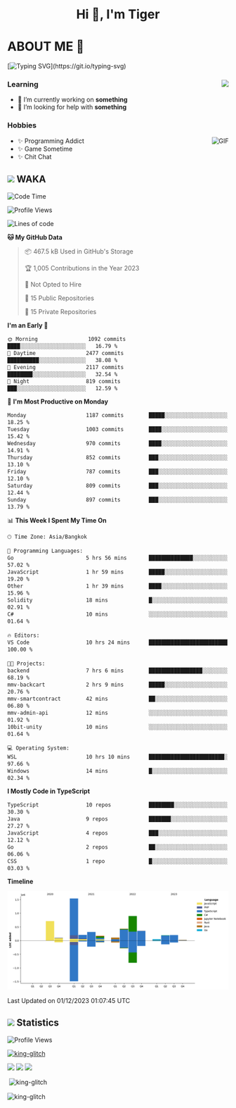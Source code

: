<h1 align="center">Hi 👋, I'm Tiger</h1>




# ABOUT ME 💬

[![Typing SVG](https://readme-typing-svg.herokuapp.com?color=22F771&vCenter=true&lines=A+perssionate+developer+from+nowhere.)](https://git.io/typing-svg)

<div>
 <img align="right" src="https://spotify-github-profile.vercel.app/api/view?uid=12129734423&cover_image=false&theme=default&bar_color=22d016&bar_color_cover=true" />
 <h3>Learning</h3>
 
 <ul>
  <li>🔭 I’m currently working on <b>something</b></li>
  <li>🤝 I’m looking for help with <b>something</b></li>
 </ul>
 
</div>
<div>
 <h3>Hobbies</h3>
 <img align="right" height="475px"  alt="GIF" src="https://i.pinimg.com/originals/1f/b7/db/1fb7dbee557e5ed509f7517da8a84d58.gif" />
 <ul>
  <li>✨ Programming Addict</li>
  <li>✨ Game Sometime</li>
  <li>✨ Chit Chat</li>
 </ul>
 
</div>



## <img height="40" src="https://raw.githubusercontent.com/innng/innng/master/assets/kyubey.gif"/> WAKA

<!--START_SECTION:waka-->
![Code Time](http://img.shields.io/badge/Code%20Time-1%2C713%20hrs%2057%20mins-blue)

![Profile Views](http://img.shields.io/badge/Profile%20Views-9-blue)

![Lines of code](https://img.shields.io/badge/From%20Hello%20World%20I%27ve%20Written-5.3%20million%20lines%20of%20code-blue)

**🐱 My GitHub Data** 

> 📦 467.5 kB Used in GitHub's Storage 
 > 
> 🏆 1,005 Contributions in the Year 2023
 > 
> 🚫 Not Opted to Hire
 > 
> 📜 15 Public Repositories 
 > 
> 🔑 15 Private Repositories 
 > 
**I'm an Early 🐤** 

```text
🌞 Morning                1092 commits        ████░░░░░░░░░░░░░░░░░░░░░   16.79 % 
🌆 Daytime                2477 commits        ██████████░░░░░░░░░░░░░░░   38.08 % 
🌃 Evening                2117 commits        ████████░░░░░░░░░░░░░░░░░   32.54 % 
🌙 Night                  819 commits         ███░░░░░░░░░░░░░░░░░░░░░░   12.59 % 
```
📅 **I'm Most Productive on Monday** 

```text
Monday                   1187 commits        █████░░░░░░░░░░░░░░░░░░░░   18.25 % 
Tuesday                  1003 commits        ████░░░░░░░░░░░░░░░░░░░░░   15.42 % 
Wednesday                970 commits         ████░░░░░░░░░░░░░░░░░░░░░   14.91 % 
Thursday                 852 commits         ███░░░░░░░░░░░░░░░░░░░░░░   13.10 % 
Friday                   787 commits         ███░░░░░░░░░░░░░░░░░░░░░░   12.10 % 
Saturday                 809 commits         ███░░░░░░░░░░░░░░░░░░░░░░   12.44 % 
Sunday                   897 commits         ███░░░░░░░░░░░░░░░░░░░░░░   13.79 % 
```


📊 **This Week I Spent My Time On** 

```text
🕑︎ Time Zone: Asia/Bangkok

💬 Programming Languages: 
Go                       5 hrs 56 mins       ██████████████░░░░░░░░░░░   57.02 % 
JavaScript               1 hr 59 mins        █████░░░░░░░░░░░░░░░░░░░░   19.20 % 
Other                    1 hr 39 mins        ████░░░░░░░░░░░░░░░░░░░░░   15.96 % 
Solidity                 18 mins             █░░░░░░░░░░░░░░░░░░░░░░░░   02.91 % 
C#                       10 mins             ░░░░░░░░░░░░░░░░░░░░░░░░░   01.64 % 

🔥 Editors: 
VS Code                  10 hrs 24 mins      █████████████████████████   100.00 % 

🐱‍💻 Projects: 
backend                  7 hrs 6 mins        █████████████████░░░░░░░░   68.19 % 
mmv-backcart             2 hrs 9 mins        █████░░░░░░░░░░░░░░░░░░░░   20.76 % 
mmv-smartcontract        42 mins             ██░░░░░░░░░░░░░░░░░░░░░░░   06.80 % 
mmv-admin-api            12 mins             ░░░░░░░░░░░░░░░░░░░░░░░░░   01.92 % 
10bit-unity              10 mins             ░░░░░░░░░░░░░░░░░░░░░░░░░   01.64 % 

💻 Operating System: 
WSL                      10 hrs 10 mins      ████████████████████████░   97.66 % 
Windows                  14 mins             █░░░░░░░░░░░░░░░░░░░░░░░░   02.34 % 
```

**I Mostly Code in TypeScript** 

```text
TypeScript               10 repos            ████████░░░░░░░░░░░░░░░░░   30.30 % 
Java                     9 repos             ███████░░░░░░░░░░░░░░░░░░   27.27 % 
JavaScript               4 repos             ███░░░░░░░░░░░░░░░░░░░░░░   12.12 % 
Go                       2 repos             ██░░░░░░░░░░░░░░░░░░░░░░░   06.06 % 
CSS                      1 repo              █░░░░░░░░░░░░░░░░░░░░░░░░   03.03 % 
```



**Timeline**

![Lines of Code chart](https://raw.githubusercontent.com/king-glitch/king-glitch/main/assets/bar_graph.png)


 Last Updated on 01/12/2023 01:07:45 UTC
<!--END_SECTION:waka-->
## <img height="40" src="https://raw.githubusercontent.com/innng/innng/master/assets/kyubey.gif"/> Statistics
![Profile Views](https://komarev.com/ghpvc/?username=king-glitch)  

<p align="left"> 
 <a href="https://github.com/ryo-ma/github-profile-trophy">
  <img src="https://github-profile-trophy.vercel.app/?username=king-glitch&theme=dracula" alt="king-glitch" />
 </a> </p>

![](https://github-profile-summary-cards.vercel.app/api/cards/profile-details?username=king-glitch&theme=dracula)
![](https://github-profile-summary-cards.vercel.app/api/cards/stats?username=king-glitch&theme=dracula) 
![](https://github-profile-summary-cards.vercel.app/api/cards/productive-time?username=king-glitch&theme=dracula)


<p>&nbsp;<img align="center" src="https://github-readme-stats.vercel.app/api?username=king-glitch&theme=dracula" alt="king-glitch" /></p>

<p><img align="center" src="https://github-readme-streak-stats.herokuapp.com/?user=king-glitch&theme=dracula" alt="king-glitch" /></p>
